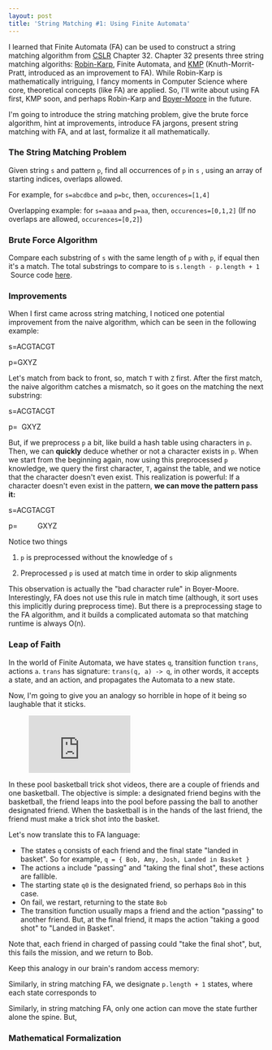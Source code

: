 ```yaml
---
layout: post
title: 'String Matching #1: Using Finite Automata'
---
```


I learned that Finite Automata (FA) can be used to construct a string matching algorithm from [CSLR](https://www.wikiwand.com/en/Introduction_to_Algorithms) Chapter 32. Chapter 32 presents three string matching algoriths: [Robin-Karp](https://www.wikiwand.com/en/Rabin%E2%80%93Karp_algorithm), Finite Automata, and [KMP](https://www.wikiwand.com/en/Knuth%E2%80%93Morris%E2%80%93Pratt_algorithm) (Knuth-Morrit-Pratt, introduced as an improvement to FA). While Robin-Karp is mathematically intriguing, I fancy moments in Computer Science where core, theoretical concepts (like FA) are applied. So, I'll write about using FA first, KMP soon, and perhaps Robin-Karp and [Boyer-Moore](https://www.wikiwand.com/en/Boyer%E2%80%93Moore_string-search_algorithm) in the future.

I'm going to introduce the string matching problem, give the brute force algorithm, hint at improvements, introduce FA jargons, present string matching with FA, and at last, formalize it all mathematically.

### The String Matching Problem

Given string `s` and pattern `p`, find all occurrences of `p` in `s` , using an array of starting indices, overlaps allowed.

For example, for `s=abcdbce` and `p=bc`, then, `occurences=[1,4]`

Overlapping example: for `s=aaaa` and `p=aa`, then, `occurences=[0,1,2]` (If no overlaps are allowed, `occurences=[0,2]`)

### Brute Force Algorithm 

Compare each substring of `s` with the same length of `p` with `p`, if equal then it's a match. The total substrings to compare to is `s.length - p.length + 1` &nbsp;Source code [here](https://github.com/BlastWind/unfooling-blog-snippets/tree/main/string-matching).

### Improvements

When I first came across string matching, I noticed one potential improvement from the naive algorithm, which can be seen in the following example:

<!--kg-card-begin: html-->
s=ACGTACGT

p=GXYZ
<!--kg-card-end: html-->

Let's match from back to front, so, match `T` with `Z` first. After the first match, the naive algorithm catches a mismatch, so it goes on the matching the next substring:

<!--kg-card-begin: html-->
s=ACGTACGT

p=&nbsp;&nbsp;GXYZ
<!--kg-card-end: html-->

But, if we preprocess `p` a bit, like build a hash table using characters in `p`. Then, we can **quickly** deduce whether or not a character exists in `p`. When we start from the beginning again, now using this preprocessed `p` knowledge, we query the first character, `T`, against the table, and we notice that the character doesn't even exist. This realization is powerful: If a character doesn't even exist in the pattern, **we can move the pattern pass it:**

<!--kg-card-begin: html-->
s=ACGTACGT

p=&nbsp;&nbsp;&nbsp;&nbsp;&nbsp;&nbsp;&nbsp;&nbsp;&nbsp;&nbsp;GXYZ
<!--kg-card-end: html-->

Notice two things

1) `p` is preprocessed without the knowledge of `s`

2) Preprocessed `p` is used at match time in order to skip alignments

This observation is actually the "bad character rule" in Boyer-Moore. Interestingly, FA does not use this rule in match time (although, it sort uses this implicitly during preprocess time). But there is a preprocessing stage to the FA algorithm, and it builds a complicated automata so that matching runtime is always O(n).

### Leap of Faith

In the world of Finite Automata, we have states `q`, transition function `trans`, actions `a`. `trans` has signature: `trans(q, a) -> q`, in other words, it accepts a state, and an action, and propagates the Automata to a new state.

Now, I'm going to give you an analogy so horrible in hope of it being so laughable that it sticks.

<figure class="kg-card kg-embed-card"><iframe width="200" height="113" src="https://www.youtube.com/embed/aCVW-lba644?feature=oembed" frameborder="0" allow="accelerometer; autoplay; clipboard-write; encrypted-media; gyroscope; picture-in-picture" allowfullscreen title="EPIC 6 Pass Basketball Trick Shot In A Pool HD"></iframe></figure>

In these pool basketball trick shot videos, there are a couple of friends and one basketball. The objective is simple: a designated friend begins with the basketball, the friend leaps into the pool before passing the ball to another designated friend. When the basketball is in the hands of the last friend, the friend must make a trick shot into the basket.

Let's now translate this to FA language:

- The states `q` consists of each friend and the final state "landed in basket". So for example, `q = { Bob, Amy, Josh, Landed in Basket }`
- The actions `a` include "passing" and "taking the final shot", these actions are fallible.
- The starting state `q0` is the designated friend, so perhaps `Bob` in this case.
- On fail, we restart, returning to the state `Bob`
- The transition function usually maps a friend and the action "passing" to another friend. But, at the final friend, it maps the action "taking a good shot" to "Landed in Basket". 

Note that, each friend in charged of passing could "take the final shot", but, this fails the mission, and we return to Bob.

Keep this analogy in our brain's random access memory:

Similarly, in string matching FA, we designate `p.length + 1` states, where each state corresponds to

Similarly, in string matching FA, only one action can move the state further alone the spine. But,

### Mathematical Formalization
